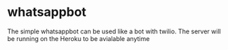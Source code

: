 # whatsappbot

The simple whatsappbot can be used like a bot with twilio.
The server will be running on the Heroku to be avialable anytime
